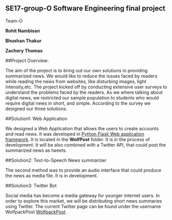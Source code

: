 ## SE17-group-O Software Engineering final project

Team-O

**Rohit Nambisan**

**Bhushan Thakur**

**Zachery Thomas**

##Project Overview:

The aim of the project is to bring out our own solutions in providing summarized news. We would like to reduce the issues faced by
readers while reading the news from websites, like disturbing images, light intensity,etc. The project kicked off by conducting extensive user surveys
to understand the problems faced by the readers. As we where talking about digital news, we restricted our sample population to students
who would require digital news in short, and simple. According to the survey we designed our three solutions.

##Solution1: Web Application

We designed a Web Application that allows the users to create accounts and read news. It was developed in 
<a href="http://flask.pocoo.org/">Python Flask Web application framework</a>. It is located in the **WolfPost** folder. It is in the 
process of development. It will be also combined with a Twitter API, that could post the summarized news as tweets.

##Solution2: Text-to-Speech News summarizer

The second method was to provide an audio interface that could produce the news as media file. It is in development.

##Solution3: Twitter Bot

Social media has become a media gateway for younger internet users. In order to explore this market, we will be distributing short news summaries using Twitter. The current Twitter page can be found under the username WolfpackPost [WolfpackPost](https://twitter.com/WolfpackPost).
